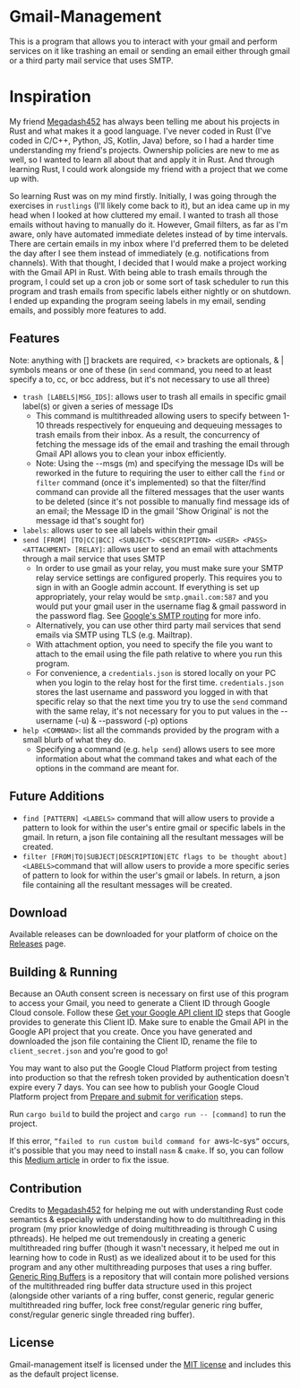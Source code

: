 # Gmail-Management

This is a program that allows you to interact with your gmail and perform services on it like trashing an email or sending an email either through gmail or a third party mail service that uses SMTP.

# Inspiration

My friend [Megadash452](https://github.com/Megadash452) has always been telling me about his projects in Rust and what makes it a good language. I've never coded in Rust (I've coded in C/C++, Python, JS, Kotlin, Java) before, so I had a harder time understanding my friend's projects. Ownership policies are new to me as well, so I wanted to learn all about that and apply it in Rust. And through learning Rust, I could work alongside my friend with a project that we come up with. 

So learning Rust was on my mind firstly. Initially, I was going through the exercises in `rustlings` (I'll likely come back to it), but an idea came up in my head when I looked at how cluttered my email. I wanted to trash all those emails without having to manually do it. However, Gmail filters, as far as I'm aware, only have automated immediate deletes instead of by time intervals. There are certain emails in my inbox where I'd preferred them to be deleted the day after I see them instead of immediately (e.g. notifications from channels). With that thought, I decided that I would make a project working with the Gmail API in Rust. With being able to trash emails through the program, I could set up a cron job or some sort of task scheduler to run this program and trash emails from specific labels either nightly or on shutdown. I ended up expanding the program seeing labels in my email, sending emails, and possibly more features to add.

## Features

Note: anything with [] brackets are required, <> brackets are optionals, & | symbols means or one of these (in `send` command, you need to at least specify a to, cc, or bcc address, but it's not necessary to use all three)

- `trash [LABELS|MSG_IDS]`: allows user to trash all emails in specific gmail label(s) or given a series of message IDs
    - This command is multithreaded allowing users to specify between 1-10 threads respectively for enqueuing and dequeuing messages to trash emails from their inbox. As a result, the concurrency of fetching the message ids of the email and trashing the email through Gmail API allows you to clean your inbox efficiently.
    - Note: Using the --msgs (m) and specifying the message IDs will be reworked in the future to requiring the user to either call the `find` or `filter` command (once it's implemented) so that the filter/find command can provide all the filtered messages that the user wants to be deleted (since it's not possible to manually find message ids of an email; the Message ID in the gmail 'Show Original' is not the message id that's sought for) 
- `labels`: allows user to see all labels within their gmail
- `send [FROM] [TO|CC|BCC] <SUBJECT> <DESCRIPTION> <USER> <PASS> <ATTACHMENT> [RELAY]`: allows user to send an email with attachments through a mail service that uses SMTP
    - In order to use gmail as your relay, you must make sure your SMTP relay service settings are configured properly. This requires you to sign in with an Google admin account. If everything is set up appropriately, your relay would be `smtp.gmail.com:587` and you would put your gmail user in the username flag & gmail password in the password flag. See [Google's SMTP routing](https://support.google.com/a/answer/2956491?hl=en) for more info.
    - Alternatively, you can use other third party mail services that send emails via SMTP using TLS (e.g. Mailtrap).
    - With attachment option, you need to specify the file you want to attach to the email using the file path relative to where you run this program. 
    - For convenience, a `credentials.json` is stored locally on your PC when you login to the relay host for the first time. `credentials.json` stores the last username and password you logged in with that specific relay so that the next time you try to use the `send` command with the same relay, it's not necessary for you to put values in the --username (-u) & --password (-p) options
- `help <COMMAND>`: list all the commands provided by the program with a small blurb of what they do.
    - Specifying a command (e.g. `help send`) allows users to see more information about what the command takes and what each of the options in the command are meant for.

## Future Additions

- `find [PATTERN] <LABELS>` command that will allow users to provide a pattern to look for within the user's entire gmail or specific labels in the gmail. In return, a json file containing all the resultant messages will be created. 
- `filter [FROM|TO|SUBJECT|DESCRIPTION|ETC flags to be thought about] <LABELS>`command that will allow users to provide a more specific series of pattern to look for within the user's gmail or labels. In return, a json file containing all the resultant messages will be created.

## Download

Available releases can be downloaded for your platform of choice on the [Releases](todo!) page.

## Building & Running
Because an OAuth consent screen is necessary on first use of this program to access your Gmail, you need to generate a Client ID through Google Cloud console. Follow these [Get your Google API client ID](https://developers.google.com/identity/gsi/web/guides/get-google-api-clientid) steps that Google provides to generate this Client ID. Make sure to enable the Gmail API in the Google API project that you create. Once you have generated and downloaded the json file containing the Client ID, rename the file to `client_secret.json` and you're good to go! 

You may want to also put the Google Cloud Platform project from testing into production so that the refresh token provided by authentication doesn't expire every 7 days. You can see how to publish your Google Cloud Platform project from [Prepare and submit for verification](https://support.google.com/cloud/answer/13461325?hl=en#:~:text=For%20TV%20&%20Devices%20apps,then%20click%20%E2%80%9CSave%20and%20Continue%E2%80%9D) steps.

Run `cargo build` to build the project and `cargo run -- [command]` to run the project.

If this error, `“failed to run custom build command for `aws-lc-sys`”` occurs, it's possible that you may need to install `nasm` & `cmake`. If so, you can follow this [Medium article](https://medium.com/@rrnazario/rust-how-to-fix-failed-to-run-custom-build-command-for-aws-lc-sys-on-windows-c3bd2405ac6f) in order to fix the issue.

## Contribution

Credits to [Megadash452](https://github.com/Megadash452) for helping me out with understanding Rust code semantics & especially with understanding how to do multithreading in this program (my prior knowledge of doing multithreading is through C using pthreads). He helped me out tremendously in creating a generic multithreaded ring buffer (though it wasn't necessary, it helped me out in learning how to code in Rust) as we idealized about it to be used for this program and any other multithreading purposes that uses a ring buffer. [Generic Ring Buffers](https://github.com/asder8215/Generic-Ring-Buffer-Data-Structures) is a repository that will contain more polished versions of the multithreaded ring buffer data structure used in this project (alongside other variants of a ring buffer, const generic, regular generic multithreaded ring buffer, lock free const/regular generic ring buffer, const/regular generic single threaded ring buffer). 

## License

Gmail-management itself is licensed under the [MIT license](LICENSE) and includes this as the default project license.